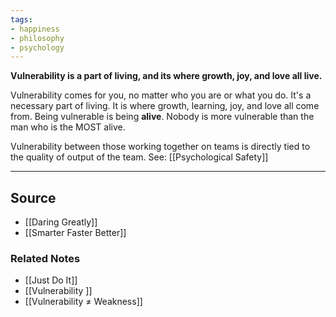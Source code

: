 ```yaml
---
tags:
- happiness
- philosophy
- psychology
---
```

**Vulnerability is a part of living, and its where growth, joy, and love all live.**

Vulnerability comes for you, no matter who you are or what you do. It's a necessary part of living. It is where growth, learning, joy, and love all come from. Being vulnerable is being **alive**. Nobody is more vulnerable than the man who is the MOST alive.

Vulnerability between those working together on teams is directly tied to the quality of output of the team. See: [[Psychological Safety]] 

---

## Source
- [[Daring Greatly]]
- [[Smarter Faster Better]]

### Related Notes
- [[Just Do It]] 
- [[Vulnerability ]] 
- [[Vulnerability ≠ Weakness]]